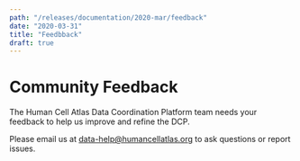 ```yaml
---
path: "/releases/documentation/2020-mar/feedback"
date: "2020-03-31"
title: "Feedbback"
draft: true
---
```


# Community Feedback

The Human Cell Atlas Data Coordination Platform team needs your feedback to help us improve and refine the DCP. 

Please email us at [data-help@humancellatlas.org](mailto:data-help@humancellatlas.org) to ask questions or report issues.

